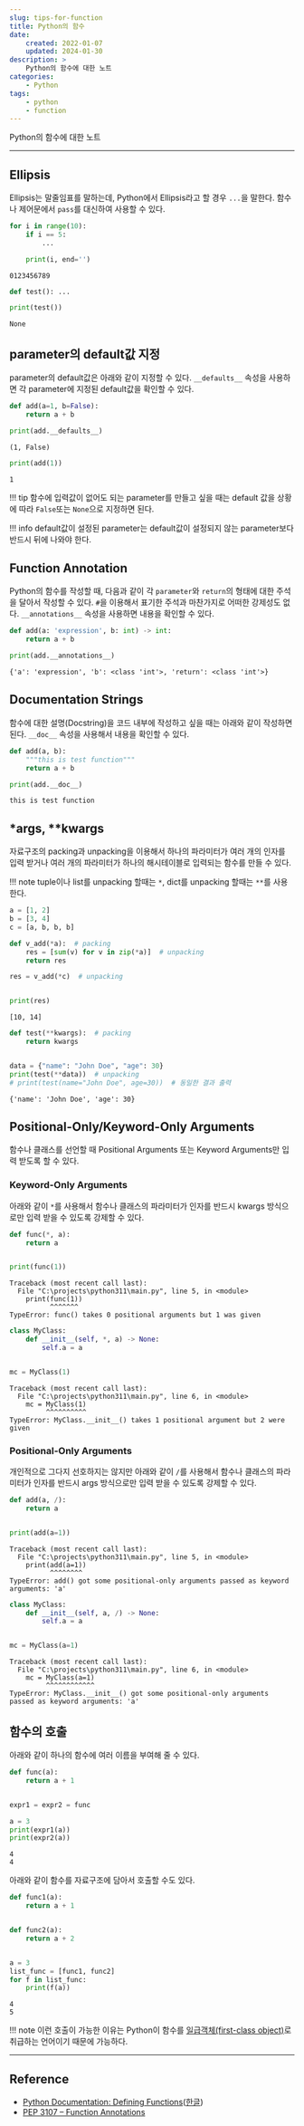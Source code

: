 ```yaml
---
slug: tips-for-function
title: Python의 함수
date:
    created: 2022-01-07
    updated: 2024-01-30
description: >
    Python의 함수에 대한 노트
categories:
    - Python
tags:
    - python
    - function
---
```


Python의 함수에 대한 노트  

<!-- more -->

---

## Ellipsis

Ellipsis는 말줄임표를 말하는데, Python에서 Ellipsis라고 할 경우 `...`을 말한다. 함수나 제어문에서 `pass`를 대신하여 사용할 수 있다.  

```python
for i in range(10):
    if i == 5:
        ...

    print(i, end='')
```
```
0123456789
```

```python
def test(): ...

print(test())
```
```
None
```

## parameter의 default값 지정

parameter의 default값은 아래와 같이 지정할 수 있다. `__defaults__` 속성을 사용하면 각 parameter에 지정된 default값을 확인할 수 있다.  

```python
def add(a=1, b=False):
    return a + b

print(add.__defaults__)
```
```
(1, False)
```

```python
print(add(1))
```
```
1
```

!!! tip
    함수에 입력값이 없어도 되는 parameter를 만들고 싶을 때는 default 값을 상황에 따라 `False`또는 `None`으로 지정하면 된다.  

!!! info
    default값이 설정된 parameter는 default값이 설정되지 않는 parameter보다 반드시 뒤에 나와야 한다.  

## Function Annotation

Python의 함수를 작성할 때, 다음과 같이 각 `parameter`와 `return`의 형태에 대한 주석을 달아서 작성할 수 있다. `#`을 이용해서 표기한 주석과 마찬가지로 어떠한 강제성도 없다. `__annotations__` 속성을 사용하면 내용을 확인할 수 있다.  

```python
def add(a: 'expression', b: int) -> int:
    return a + b

print(add.__annotations__)
```
```
{'a': 'expression', 'b': <class 'int'>, 'return': <class 'int'>}
```

## Documentation Strings

함수에 대한 설명(Docstring)을 코드 내부에 작성하고 싶을 때는 아래와 같이 작성하면 된다. `__doc__` 속성을 사용해서 내용을 확인할 수 있다.  

```python
def add(a, b):
    """this is test function"""
    return a + b

print(add.__doc__)
```
```
this is test function
```

## \*args, \*\*kwargs

자료구조의 packing과 unpacking을 이용해서 하나의 파라미터가 여러 개의 인자를 입력 받거나 여러 개의 파라미터가 하나의 해시테이블로 입력되는 함수를 만들 수 있다.  

!!! note
    tuple이나 list를 unpacking 할때는 `*`, dict를 unpacking 할때는 `**`를 사용한다.  

```python
a = [1, 2]
b = [3, 4]
c = [a, b, b, b]

def v_add(*a):  # packing
    res = [sum(v) for v in zip(*a)]  # unpacking
    return res

res = v_add(*c)  # unpacking


print(res)
```
```
[10, 14]
```

```python
def test(**kwargs):  # packing
    return kwargs


data = {"name": "John Doe", "age": 30}
print(test(**data))  # unpacking
# print(test(name="John Doe", age=30))  # 동일한 결과 출력
```
```
{'name': 'John Doe', 'age': 30}
```

## Positional-Only/Keyword-Only Arguments

함수나 클래스를 선언할 때 Positional Arguments 또는 Keyword Arguments만 입력 받도록 할 수 있다.  

### Keyword-Only Arguments

아래와 같이 `*`를 사용해서 함수나 클래스의 파라미터가 인자를 반드시 kwargs 방식으로만 입력 받을 수 있도록 강제할 수 있다.  

```python
def func(*, a):
    return a


print(func(1))
```
```
Traceback (most recent call last):
  File "C:\projects\python311\main.py", line 5, in <module>
    print(func(1))
          ^^^^^^^
TypeError: func() takes 0 positional arguments but 1 was given
```

```python
class MyClass:
    def __init__(self, *, a) -> None:
        self.a = a


mc = MyClass(1)
```
```
Traceback (most recent call last):
  File "C:\projects\python311\main.py", line 6, in <module>
    mc = MyClass(1)
         ^^^^^^^^^^
TypeError: MyClass.__init__() takes 1 positional argument but 2 were given
```

### Positional-Only Arguments

개인적으로 그다지 선호하지는 않지만 아래와 같이 `/`를 사용해서 함수나 클래스의 파라미터가 인자를 반드시 args 방식으로만 입력 받을 수 있도록 강제할 수 있다.  

```python
def add(a, /):
    return a


print(add(a=1))
```
```
Traceback (most recent call last):
  File "C:\projects\python311\main.py", line 5, in <module>
    print(add(a=1))
          ^^^^^^^^
TypeError: add() got some positional-only arguments passed as keyword arguments: 'a'
```

```python
class MyClass:
    def __init__(self, a, /) -> None:
        self.a = a


mc = MyClass(a=1)
```
```
Traceback (most recent call last):
  File "C:\projects\python311\main.py", line 6, in <module>
    mc = MyClass(a=1)
         ^^^^^^^^^^^^
TypeError: MyClass.__init__() got some positional-only arguments passed as keyword arguments: 'a'
```

## 함수의 호출

아래와 같이 하나의 함수에 여러 이름을 부여해 줄 수 있다.  

```python
def func(a):
    return a + 1


expr1 = expr2 = func

a = 3
print(expr1(a))
print(expr2(a))
```
```
4
4
```

아래와 같이 함수를 자료구조에 담아서 호출할 수도 있다.  

```python
def func1(a):
    return a + 1


def func2(a):
    return a + 2


a = 3
list_func = [func1, func2]
for f in list_func:
    print(f(a))
```
```
4
5
```

!!! note
    이런 호출이 가능한 이유는 Python이 함수를 [일급객체(first-class object)](https://en.wikipedia.org/wiki/First-class_citizen)로 취급하는 언어이기 때문에 가능하다.  

---
## Reference
- [Python Documentation: Defining Functions](https://docs.python.org/3/tutorial/controlflow.html#defining-functions)([한글](https://docs.python.org/ko/3/tutorial/controlflow.html#defining-functions))
- [PEP 3107 – Function Annotations](https://peps.python.org/pep-3107/)